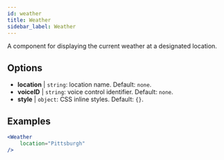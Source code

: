 ```yaml
---
id: weather 
title: Weather
sidebar_label: Weather
---
```


A component for displaying the current weather at a designated location.

## Options

* __location__ | `string`: location name. Default: `none`.
* __voiceID__ | `string`: voice control identifier. Default: `none`.
* __style__ | `object`: CSS inline styles. Default: `{}`.


## Examples

```jsx live
<Weather
    location="Pittsburgh"
/>
```



